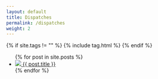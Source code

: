 ```yaml
---
layout: default
title: Dispatches
permalink: /dispatches
weight: 2
---
```


<script src="/js/filter.js" type="text/javascript"></script>
{% if site.tags != "" %}
  {% include tag.html %}
{% endif %}

<ul id="posts">
  {% for post in site.posts %}
    <li class="{{ post.tags | join: '-tag ' | append: '-tag' }}">
      <a href="{{ post.url }}">
        <img src="{{ post.icon }}">
        <span>{{ post.title }}</span>
      </a>
    </li>
  {% endfor %}
</ul>
